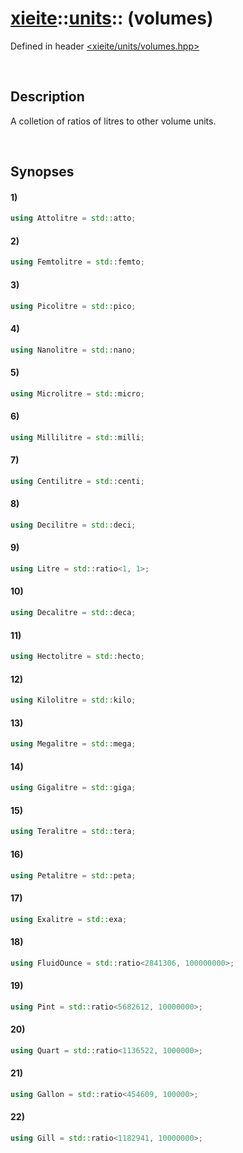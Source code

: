# [xieite](../../xieite.md)\:\:[units](../../units.md)\:\: \(volumes\)
Defined in header [<xieite/units/volumes.hpp>](../../../include/xieite/units/volumes.hpp)

&nbsp;

## Description
A colletion of ratios of litres to other volume units.

&nbsp;

## Synopses
#### 1)
```cpp
using Attolitre = std::atto;
```
#### 2)
```cpp
using Femtolitre = std::femto;
```
#### 3)
```cpp
using Picolitre = std::pico;
```
#### 4)
```cpp
using Nanolitre = std::nano;
```
#### 5)
```cpp
using Microlitre = std::micro;
```
#### 6)
```cpp
using Millilitre = std::milli;
```
#### 7)
```cpp
using Centilitre = std::centi;
```
#### 8)
```cpp
using Decilitre = std::deci;
```
#### 9)
```cpp
using Litre = std::ratio<1, 1>;
```
#### 10)
```cpp
using Decalitre = std::deca;
```
#### 11)
```cpp
using Hectolitre = std::hecto;
```
#### 12)
```cpp
using Kilolitre = std::kilo;
```
#### 13)
```cpp
using Megalitre = std::mega;
```
#### 14)
```cpp
using Gigalitre = std::giga;
```
#### 15)
```cpp
using Teralitre = std::tera;
```
#### 16)
```cpp
using Petalitre = std::peta;
```
#### 17)
```cpp
using Exalitre = std::exa;
```
#### 18)
```cpp
using FluidOunce = std::ratio<2841306, 100000000>;
```
#### 19)
```cpp
using Pint = std::ratio<5682612, 10000000>;
```
#### 20)
```cpp
using Quart = std::ratio<1136522, 1000000>;
```
#### 21)
```cpp
using Gallon = std::ratio<454609, 100000>;
```
#### 22)
```cpp
using Gill = std::ratio<1182941, 10000000>;
```
